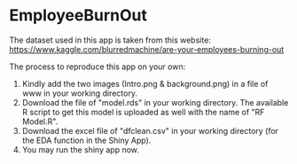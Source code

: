 # EmployeeBurnOut

The dataset used in this app is taken from this website: https://www.kaggle.com/blurredmachine/are-your-employees-burning-out

The process to reproduce this app on your own:
1. Kindly add the two images (Intro.png & background.png) in a file of www in your working directory.
2. Download the file of "model.rds" in your working directory. The available R script to get this model is uploaded as well with the name of "RF Model.R".
4. Download the excel file of "dfclean.csv" in your working directory (for the EDA function in the Shiny App).
5. You may run the shiny app now.
